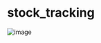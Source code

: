 # stock_tracking
 
![image](https://github.com/Nalin216127/stock_tracking/assets/78348976/9c45071d-4f87-452a-977c-954cc5763935)
